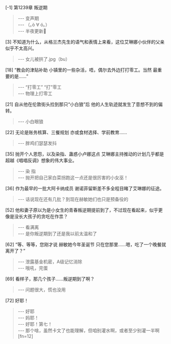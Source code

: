 
[-1] 第1239章 叛逆期
>--- 变声期<br>
>--- （｡ò ∀ ó｡）<br>
>--- 半夜更新🤔<br>

[3] 不知道为什么，从格兰杰先生的语气和表情上来看，这位艾琳娜小伙伴的父亲似乎不太高兴。
>--- 女儿被拱了.jpg（bu）<br>

[18] “教会的津贴补助 小镇里的一些杂活，唔，偶尔去外边打打零工。当然 最重要的是……”
>--- “打零工”
“打”零工<br>
>--- 物理上打零工<br>

[21] 自从他在伦敦街头捡到那只“小白狼”后 他的人生轨迹就发生了意想不到的偏转。
>--- 小白眼狼<br>

[22] 无论是账务核算、三餐规划 亦或食材选择、学前教育……
>--- 胖鸡们瑟瑟发抖<br>

[35] 抛开个人恩怨，以及染指、蛊惑小卢娜这点 艾琳娜主持推动的计划几乎都是超越《唱唱反调》想象的伟大事业。
>--- 染 指<br>
>--- 抛开把自己家白菜拐跑这一点还是很厉害的小女巫！<br>

[36] 作为最早的一批大阿卡纳成员 谢诺菲留斯差不多全程目睹了艾琳娜的征途。
>--- 话说现在还有几批？到现在赫敏她们也只是预备役的<br>

[52] 他和妻子原以为是小女生的青春叛逆期提前到了，不过现在看起来，似乎更像是没长大孩子的贪吃在作祟？
>--- 看满离<br>
>--- 是你叛逆期到了还是我以前太温和了<br>

[62] “等、等等，您刚才说 赫敏她今年圣诞节 只在您那里……嗯，吃了一个晚餐就离开了？”
>--- 泄露基金机密，A级记忆消除<br>
>--- 哦吼，完蛋<br>

[69] 看样子，那几个孩子……叛逆期到了啊？
>--- 问题很大，慌也没用<br>

[72] 好耶！
>--- 好耶<br>
>--- 妈耶！<br>
>--- 好耶！第七！<br>
>--- 那个啥，虽然卡文了也能理解，但咱别灌水啊，或者至少别灌一半啊[fn=12]<br>
